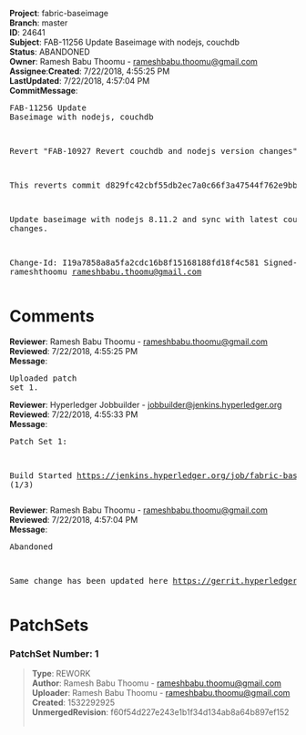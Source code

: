 <strong>Project</strong>: fabric-baseimage</br><strong>Branch</strong>: master<br><strong>ID</strong>: 24641<br><strong>Subject</strong>: FAB-11256 Update Baseimage with nodejs, couchdb<br><strong>Status</strong>: ABANDONED<br><strong>Owner</strong>: Ramesh Babu Thoomu - rameshbabu.thoomu@gmail.com<br><strong>Assignee</strong>:<strong>Created</strong>: 7/22/2018, 4:55:25 PM<br><strong>LastUpdated</strong>: 7/22/2018, 4:57:04 PM<br><strong>CommitMessage</strong>:<br><pre>FAB-11256 Update Baseimage with nodejs, couchdb

Revert "FAB-10927 Revert couchdb and nodejs version changes"

This reverts commit d829fc42cbf55db2ec7a0c66f3a47544f762e9bb.

Update baseimage with nodejs 8.11.2 and sync with latest couchdb
changes.

Change-Id: I19a7858a8a5fa2cdc16b8f15168188fd18f4c581
Signed-off-by: rameshthoomu <rameshbabu.thoomu@gmail.com>
</pre><h1>Comments</h1><strong>Reviewer</strong>: Ramesh Babu Thoomu - rameshbabu.thoomu@gmail.com<br><strong>Reviewed</strong>: 7/22/2018, 4:55:25 PM<br><strong>Message</strong>: <pre>Uploaded patch set 1.</pre><strong>Reviewer</strong>: Hyperledger Jobbuilder - jobbuilder@jenkins.hyperledger.org<br><strong>Reviewed</strong>: 7/22/2018, 4:55:33 PM<br><strong>Message</strong>: <pre>Patch Set 1:

Build Started https://jenkins.hyperledger.org/job/fabric-baseimage-verify-docker-s390x/197/ (1/3)</pre><strong>Reviewer</strong>: Ramesh Babu Thoomu - rameshbabu.thoomu@gmail.com<br><strong>Reviewed</strong>: 7/22/2018, 4:57:04 PM<br><strong>Message</strong>: <pre>Abandoned

Same change has been updated here https://gerrit.hyperledger.org/r/#/c/24427/</pre><h1>PatchSets</h1><h3>PatchSet Number: 1</h3><blockquote><strong>Type</strong>: REWORK<br><strong>Author</strong>: Ramesh Babu Thoomu - rameshbabu.thoomu@gmail.com<br><strong>Uploader</strong>: Ramesh Babu Thoomu - rameshbabu.thoomu@gmail.com<br><strong>Created</strong>: 1532292925<br><strong>UnmergedRevision</strong>: f60f54d227e243e1b1f34d134ab8a64b897ef152<br><br></blockquote>